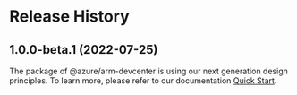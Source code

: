 # Release History
    
## 1.0.0-beta.1 (2022-07-25)

The package of @azure/arm-devcenter is using our next generation design principles. To learn more, please refer to our documentation [Quick Start](https://aka.ms/js-track2-quickstart).
